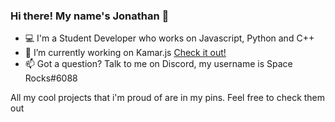 ### Hi there! My name's Jonathan 👋 

- 💻 I'm a Student Developer who works on Javascript, Python and C++
- 🔭 I’m currently working on Kamar.js [Check it out!](https://github.com/Maverick-Calender/Kamar-js)
- 📫 Got a question? Talk to me on Discord, my username is Space Rocks#6088

All my cool projects that i'm proud of are in my pins. Feel free to check them out

<!--
**AsteroidsGithub/AsteroidsGithub** is a ✨ _special_ ✨ repository because its `README.md` (this file) appears on your GitHub profile.

Here are some ideas to get you started:


- 🌱 I’m currently learning ...
- 👯 I’m looking to collaborate on ...
- 🤔 I’m looking for help with ...
- 💬 Ask me about ...
- 📫 How to reach me: ...
- 😄 Pronouns: ...
- ⚡ Fun fact: ...
-->
